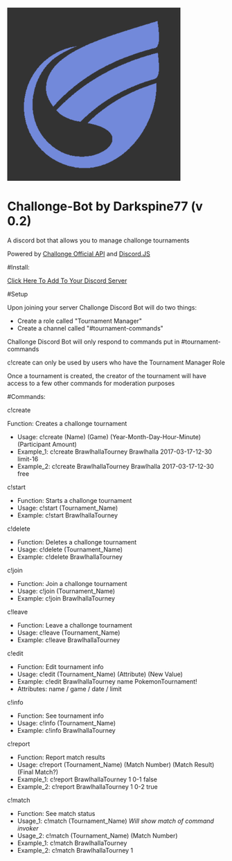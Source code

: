 ![N|Solid](https://github.com/Darkspine77/Challonge-Bot/blob/master/challongebot.png)

# Challonge-Bot by Darkspine77 (v 0.2)
A discord bot that allows you to manage challonge tournaments

Powered by [Challonge Official API](https://api.challonge.com/v1) and [Discord.JS](https://discord.js.org/#/)

#Install:

[Click Here To Add To Your Discord Server](https://discordapp.com/oauth2/authorize?&client_id=290328152637702144&scope=bot&permissions=12659727)

#Setup

Upon joining your server Challonge Discord Bot will do two things:
- Create a role called "Tournament Manager"
- Create a channel called "#tournament-commands"

Challonge Discord Bot will only respond to commands put in #tournament-commands

c!create can only be used by users who have the Tournament Manager Role

Once a tournament is created, the creator of the tournament will have access to a few other commands for moderation purposes

#Commands:
 
c!create 

Function: Creates a challonge tournament 
- Usage: c!create (Name) (Game) (Year-Month-Day-Hour-Minute) (Participant Amount) 
- Example_1: c!create BrawlhallaTourney Brawlhalla 2017-03-17-12-30 limit-16 
- Example_2: c!create BrawlhallaTourney Brawlhalla 2017-03-17-12-30 free 
 
c!start 
- Function: Starts a challonge tournament 
- Usage: c!start (Tournament_Name) 
- Example: c!start BrawlhallaTourney 
 
c!delete 
- Function: Deletes a challonge tournament 
- Usage: c!delete (Tournament_Name) 
- Example: c!delete BrawlhallaTourney 
 
c!join 
- Function: Join a challonge tournament 
- Usage: c!join (Tournament_Name) 
- Example: c!join BrawlhallaTourney 
 
c!leave 
- Function: Leave a challonge tournament 
- Usage: c!leave (Tournament_Name) 
- Example: c!leave BrawlhallaTourney 
 
c!edit 
- Function: Edit tournament info 
- Usage: c!edit (Tournament_Name) (Attribute) (New Value)
- Example: c!edit BrawlhallaTourney name PokemonTournament! 
- Attributes: name / game / date / limit 
 
c!info 
- Function: See tournament info 
- Usage: c!info (Tournament_Name) 
- Example: c!info BrawlhallaTourney 
 
c!report 
- Function: Report match results 
- Usage: c!report (Tournament_Name) (Match Number) (Match Result) (Final Match?) 
- Example_1: c!report BrawlhallaTourney 1 0-1 false
- Example_2: c!report BrawlhallaTourney 1 0-2 true
 
c!match 
- Function: See match status 
- Usage_1: c!match (Tournament_Name) *Will show match of command invoker* 
- Usage_2: c!match (Tournament_Name) (Match Number) 
- Example_1: c!match BrawlhallaTourney 
- Example_2: c!match BrawlhallaTourney 1 


